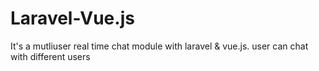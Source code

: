 # Laravel-Vue.js
It's a mutliuser real time chat module with laravel &amp; vue.js. user can chat with different users
